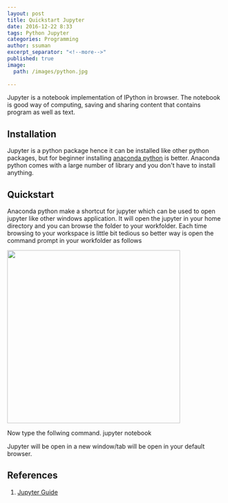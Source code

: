 ```yaml
---
layout: post
title: Quickstart Jupyter
date: 2016-12-22 8:33
tags: Python Jupyter
categories: Programming
author: ssuman
excerpt_separator: "<!--more-->"
published: true
image: 
  path: /images/python.jpg
  
---
```


Jupyter is a notebook implementation of IPython in browser. The notebook is good way of computing, saving and sharing content that contains program as well as text.

<!--more-->

## Installation 

Jupyter is a python package hence it can be installed like other python packages, but for beginner installing [anaconda python](https://www.continuum.io/downloads) is better. Anaconda python comes with a large number of library and you don't have to install anything.  

## Quickstart

Anaconda python make a shortcut for jupyter which can be used to open jupyter like other windows application. It will open the jupyter in your home directory and you can browse the folder to your workfolder. Each time browsing to your workspace is little bit tedious so better way is open the command prompt in your workfolder as follows

<img src='/images/open-cmd.gif' rel='drawing' width='400'>

Now type the follwing command. 
    jupyter notebook

Jupyter will be open in a new window/tab will be open in your default browser.  

## References

1. [Jupyter Guide](https://jupyter-notebook-beginner-guide.readthedocs.io/en/latest/)
